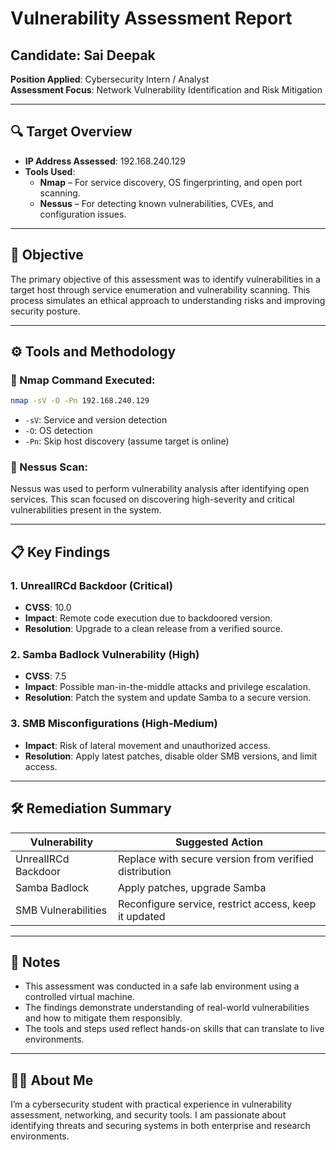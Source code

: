 
# Vulnerability Assessment Report

## Candidate: Sai Deepak  
**Position Applied**: Cybersecurity Intern / Analyst  
**Assessment Focus**: Network Vulnerability Identification and Risk Mitigation

---

## 🔍 Target Overview
- **IP Address Assessed**: 192.168.240.129  
- **Tools Used**:  
  - **Nmap** – For service discovery, OS fingerprinting, and open port scanning.  
  - **Nessus** – For detecting known vulnerabilities, CVEs, and configuration issues.

---

## 🎯 Objective
The primary objective of this assessment was to identify vulnerabilities in a target host through service enumeration and vulnerability scanning. This process simulates an ethical approach to understanding risks and improving security posture.

---

## ⚙️ Tools and Methodology

### 🔧 Nmap Command Executed:
```bash
nmap -sV -O -Pn 192.168.240.129
```
- `-sV`: Service and version detection  
- `-O`: OS detection  
- `-Pn`: Skip host discovery (assume target is online)

### 🔎 Nessus Scan:
Nessus was used to perform vulnerability analysis after identifying open services. This scan focused on discovering high-severity and critical vulnerabilities present in the system.

---

## 📋 Key Findings

### 1. UnrealIRCd Backdoor (Critical)
- **CVSS**: 10.0
- **Impact**: Remote code execution due to backdoored version.
- **Resolution**: Upgrade to a clean release from a verified source.

### 2. Samba Badlock Vulnerability (High)
- **CVSS**: 7.5
- **Impact**: Possible man-in-the-middle attacks and privilege escalation.
- **Resolution**: Patch the system and update Samba to a secure version.

### 3. SMB Misconfigurations (High-Medium)
- **Impact**: Risk of lateral movement and unauthorized access.
- **Resolution**: Apply latest patches, disable older SMB versions, and limit access.

---

## 🛠️ Remediation Summary

| Vulnerability         | Suggested Action                                           |
|------------------------|------------------------------------------------------------|
| UnrealIRCd Backdoor    | Replace with secure version from verified distribution     |
| Samba Badlock          | Apply patches, upgrade Samba                              |
| SMB Vulnerabilities    | Reconfigure service, restrict access, keep it updated      |

---

## 📌 Notes
- This assessment was conducted in a safe lab environment using a controlled virtual machine.
- The findings demonstrate understanding of real-world vulnerabilities and how to mitigate them responsibly.
- The tools and steps used reflect hands-on skills that can translate to live environments.

---

## 🧑‍💻 About Me
I’m a cybersecurity student with practical experience in vulnerability assessment, networking, and security tools. I am passionate about identifying threats and securing systems in both enterprise and research environments.

